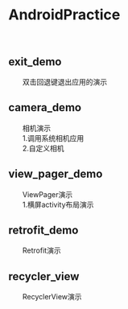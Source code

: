 # AndroidPractice<br /><br />
## exit_demo ##
&emsp;&emsp;双击回退键退出应用的演示
## camera_demo ##
&emsp;&emsp;相机演示<br />
&emsp;&emsp;1.调用系统相机应用<br />
&emsp;&emsp;2.自定义相机
## view\_pager_demo ##
&emsp;&emsp;ViewPager演示<br />
&emsp;&emsp;1.横屏activity布局演示
## retrofit_demo ##
&emsp;&emsp;Retrofit演示
## recycler_view ##
&emsp;&emsp;RecyclerView演示